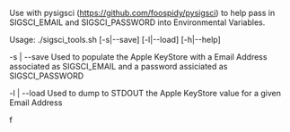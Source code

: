 Use with pysigsci (https://github.com/foospidy/pysigsci) to help pass in SIGSCI_EMAIL and SIGSCI_PASSWORD into Environmental Variables.

Usage: ./sigsci_tools.sh [-s|--save] [-l|--load] [-h|--help]

-s | --save Used to populate the Apple KeyStore with a Email Address associated as SIGSCI_EMAIL and a password assiciated as SIGSCI_PASSWORD

-l | --load Used to dump to STDOUT the Apple KeyStore value for a given Email Address



f
